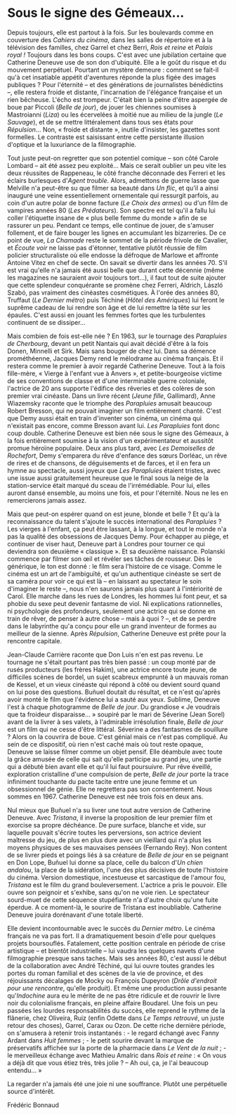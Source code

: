 # Sous le signe des Gémeaux...

Depuis toujours, elle est partout à la fois. Sur les boulevards comme en couverture des _Cahiers du cinéma_, dans les salles de répertoire et à la télévision des familles, chez Garrel et chez Berri, _Rois et reine_ et _Palais royal !_ Toujours dans les bons coups. C'est avec une jubilation certaine que Catherine Deneuve use de son don d'ubiquité. Elle a le goût du risque et du mouvement perpétuel. Pourtant un mystère demeure : comment se fait-il qu'à cet insatiable appétit d'aventures réponde la plus figée des images publiques ? Pour l'éternité – et des générations de journalistes bénédictins –, elle restera froide et distante, l'incarnation de l'élégance française et un rien bêcheuse. L'écho est trompeur. C'était bien la peine d'être aspergée de boue par Piccoli (_Belle de jour_), de jouer les chiennes soumises à Mastroianni (_Liza_) ou les écervelées à moitié nue au milieu de la jungle (_Le Sauvage_), et de se mettre littéralement dans tous ses états pour _Répulsion_... Non, « froide et distante », inutile d'insister, les gazettes sont formelles. Le contraste est saisissant entre cette persistante illusion d'optique et la luxuriance de la filmographie.

Tout juste peut-on regretter que son potentiel comique – son côté Carole Lombard – ait été assez peu exploité... Mais ce serait oublier un peu vite les deux réussites de Rappeneau, le côté franche déconnade des Ferreri et les éclairs burlesques d'_Agent trouble_. Alors, admettons de guerre lasse que Melville n'a peut-être su que filmer sa beauté dans _Un flic_, et qu'il a ainsi inauguré une veine essentiellement ornementale qui ressurgit parfois, au coin d'un autre polar de bonne facture (_Le Choix des armes_) ou d'un film de vampires années 80 (_Les Prédateurs_). Son spectre est tel qu'il a fallu lui coller l'étiquette insane de « plus belle femme du monde » afin de se rassurer un peu. Pendant ce temps, elle continue de jouer, de s'amuser follement, et de faire bouger les lignes en accumulant les bizarreries. De ce point de vue, _La Chamade_ reste le sommet de la période frivole de Cavalier, et _Écoute voir_ ne laisse pas d'étonner, tentative plutôt réussie de film policier structuraliste où elle endosse la défroque de Marlowe et affronte Antoine Vitez en chef de secte. On savait se divertir dans les années 70. S'il est vrai qu'elle n'a jamais été aussi belle que durant cette décennie (même les magazines ne sauraient avoir toujours tort...), il faut tout de suite ajouter que cette splendeur conquérante se promène chez Ferreri, Aldrich, László Szabó, pas vraiment des cinéastes cosmétiques. À l'orée des années 80, Truffaut (_Le Dernier métro_) puis Téchiné (_Hôtel des Amériques_) lui feront le suprême cadeau de lui rendre son âge et de lui remettre la tête sur les épaules. C'est aussi en jouant les femmes fortes que les turbulentes continuent de se dissiper...

Mais combien de fois est-elle née ? En 1963, sur le tournage des _Parapluies de Cherbourg_, devant un petit Nantais qui avait décidé d'être à la fois Donen, Minnelli et Sirk. Mais sans bouger de chez lui. Dans sa démence prométhéenne, Jacques Demy rend le mélodrame au cinéma français. Et il restera comme le premier à avoir regardé Catherine Deneuve. Tout à la fois fille-mère, « Vierge à l'enfant vue à Anvers », et petite-bourgeoise victime de ses conventions de classe et d'une interminable guerre coloniale, l'actrice de 20 ans supporte l'édifice des rêveries et des colères de son premier vrai cinéaste. Dans un livre récent (_Jeune fille_, Gallimard), Anne Wiazemsky raconte que le triomphe des _Parapluies_ amusait beaucoup Robert Bresson, qui ne pouvait imaginer un film entièrement chanté. C'est que Demy aussi était en train d'inventer son cinéma, un cinéma qui n'existait pas encore, comme Bresson avant lui. _Les Parapluies_ font donc coup double. Catherine Deneuve est bien née sous le signe des Gémeaux, à la fois entièrement soumise à la vision d'un expérimentateur et aussitôt promue héroïne populaire. Deux ans plus tard, avec _Les Demoiselles de Rochefort_, Demy s'emparera du rêve d'enfance des sœurs Dorléac, un rêve de rires et de chansons, de déguisements et de farces, et il en fera un hymne au spectacle, aussi joyeux que _Les Parapluies_ étaient tristes, avec une issue aussi gratuitement heureuse que le final sous la neige de la station-service était marqué du sceau de l'irrémédiable. Pour lui, elles auront dansé ensemble, au moins une fois, et pour l'éternité. Nous ne les en remercierons jamais assez.

Mais que peut-on espérer quand on est jeune, blonde et belle ? Et qu'à la reconnaissance du talent s'ajoute le succès international des _Parapluies_ ? Les vierges à l'enfant, ça peut être lassant, à la longue, et tout le monde n'a pas la qualité des obsessions de Jacques Demy. Pour échapper au piège, et continuer de viser haut, Deneuve part à Londres pour tourner ce qui deviendra son deuxième « classique ». Et sa deuxième naissance. Polanski commence par filmer son œil et révéler ses tâches de rousseur. Dès le générique, le ton est donné : le film sera l'histoire de ce visage. Comme le cinéma est un art de l'ambiguïté, et qu'un authentique cinéaste se sert de sa caméra pour voir ce qui est là – en laissant au spectateur le soin d'imaginer le reste –, nous n'en saurons jamais plus quant à l'intériorité de Carol. Elle marche dans les rues de Londres, les hommes lui font peur, et sa phobie du sexe peut devenir fantasme de viol. Ni explications rationnelles, ni psychologie des profondeurs, seulement une actrice qui se donne en train de rêver, de penser à autre chose – mais à quoi ? –, et de se perdre dans le labyrinthe qu'a conçu pour elle un grand inventeur de formes au meilleur de la sienne. Après _Répulsion_, Catherine Deneuve est prête pour la rencontre capitale.

Jean-Claude Carrière raconte que Don Luis n'en est pas revenu. Le tournage ne s'était pourtant pas très bien passé : un coup monté par de rusés producteurs (les frères Hakim), une actrice encore toute jeune, de difficiles scènes de bordel, un sujet scabreux emprunté à un mauvais roman de Kessel, et un vieux cinéaste qui répond à côté ou devient sourd quand on lui pose des questions. Buñuel doutait du résultat, et ce n'est qu'après avoir monté le film que l'évidence lui a sauté aux yeux. Sublime, Deneuve l'est à chaque photogramme de _Belle de jour_. Du grandiose « Je voudrais que ta froideur disparaisse... » soupiré par le mari de Séverine (Jean Sorel) avant de la livrer à ses valets, à l'admirable irrésolution finale, _Belle de jour_ est un film qui ne cesse d'être littéral. Séverine a des fantasmes de souillure ? Alors on la couvrira de boue. C'est génial mais ce n'est pas compliqué. Au sein de ce dispositif, où rien n'est caché mais où tout reste opaque, Deneuve se laisse filmer comme un objet pensif. Elle déambule avec toute la grâce amusée de celle qui sait qu'elle participe au grand jeu, une partie qui a débuté bien avant elle et qu'il lui faut poursuivre. Pur rêve éveillé, exploration cristalline d'une compulsion de perte, _Belle de jour_ porte la trace infiniment touchante du pacte tacite entre une jeune femme et un obsessionnel de génie. Elle ne regrettera pas son consentement. Nous sommes en 1967. Catherine Deneuve est née trois fois en deux ans.

Nul mieux que Buñuel n'a su livrer une tout autre version de Catherine Deneuve. Avec _Tristana_, il inverse la proposition de leur premier film et exorcise sa propre déchéance. De pure surface, blanche et vide, sur laquelle pouvait s'écrire toutes les perversions, son actrice devient maîtresse du jeu, de plus en plus dure avec un vieillard qui n'a plus les moyens physiques de ses mauvaises pensées (Fernando Rey). Non content de se livrer pieds et poings liés à sa créature de _Belle de jour_ en se peignant en Don Lope, Buñuel lui donne sa place, celle du balcon d'_Un chien andalou_, la place de la sidération, l'une des plus décisives de toute l'histoire du cinéma. Version domestique, incestueuse et sarcastique de l'amour fou, _Tristana_ est le film du grand bouleversement. L'actrice a pris le pouvoir. Elle ouvre son peignoir et s'exhibe, sans qu'on ne voie rien. Le spectateur sourd-muet de cette séquence stupéfiante n'a d'autre choix qu'une fuite éperdue. A ce moment-là, le sourire de Tristana est inoubliable. Catherine Deneuve jouira dorénavant d'une totale liberté.

Elle devient incontournable avec le succès du _Dernier métro_. Le cinéma français ne va pas fort. Il a dramatiquement besoin d'elle pour quelques projets boursouflés. Fatalement, cette position centrale en période de crise artistique – et bientôt industrielle – lui vaudra les quelques navets d'une filmographie presque sans taches. Mais ses années 80, c'est aussi le début de la collaboration avec André Téchiné, qui lui ouvre toutes grandes les portes du roman familial et des scènes de la vie de province, et des réjouissants décalages de Mocky ou François Dupeyron (_Drôle d'endroit pour une rencontre_, qu'elle produit). Et même une production aussi pesante qu'_Indochine_ aura eu le mérite de ne pas être ridicule et de rouvrir le livre noir du colonialisme français, en pleine affaire Boudarel. Une fois un peu passées les lourdes responsabilités du succès, elle reprend le rythme de la flânerie, chez Oliveira, Ruiz (enfin Odette dans _Le Temps retrouvé_, un juste retour des choses), Garrel, Carax ou Ozon. De cette riche dernière période, on s'amusera à retenir trois instantanés : - le regard échangé avec Fanny Ardant dans _Huit femmes_ ; - le petit sourire devant la marque de préservatifs affichée sur la porte de la pharmacie dans _Le Vent de la nuit_ ; - le merveilleux échange avec Mathieu Amalric dans _Rois et reine_ : « On vous a déjà dit que vous étiez très, très jolie ? – Ah oui, ça, je l'ai beaucoup entendu... »

La regarder n'a jamais été une joie ni une souffrance. Plutôt une perpétuelle source d'intérêt.

Frédéric Bonnaud
